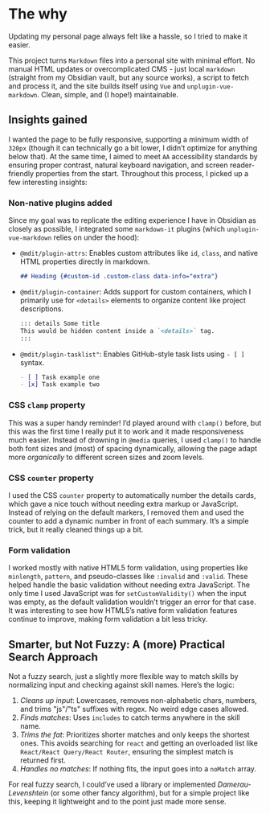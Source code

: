 # The why

Updating my personal page always felt like a hassle, so I tried to make it easier.

This project turns `Markdown` files into a personal site with minimal effort. No manual HTML updates or overcomplicated CMS - just local `markdown` (straight from my Obsidian vault, but any source works), a script to fetch and process it, and the site builds itself using `Vue` and `unplugin-vue-markdown`. Clean, simple, and (I hope!) maintainable.

## Insights gained

I wanted the page to be fully responsive, supporting a minimum width of `320px` (though it can technically go a bit lower, I didn’t optimize for anything below that). At the same time, I aimed to meet `AA` accessibility standards by ensuring proper contrast, natural keyboard navigation, and screen reader-friendly properties from the start. Throughout this process, I picked up a few interesting insights:

### Non-native plugins added

Since my goal was to replicate the editing experience I have in Obsidian as closely as possible, I integrated some `markdown-it` plugins (which `unplugin-vue-markdown` relies on under the hood):

- `@mdit/plugin-attrs`: Enables custom attributes like `id`, `class`, and native HTML properties directly in markdown.
  ```md
  ## Heading {#custom-id .custom-class data-info="extra"}
  ```
- `@mdit/plugin-container`: Adds support for custom containers, which I primarily use for `<details>` elements to organize content like project descriptions.
  ```md
  ::: details Some title
  This would be hidden content inside a `<details>` tag.
  :::
  ```
- `@mdit/plugin-tasklist"`: Enables GitHub-style task lists using `- [ ]` syntax.
  ```md
  - [ ] Task example one
  - [x] Task example two
  ```

### CSS `clamp` property

This was a super handy reminder!
I’d played around with `clamp()` before, but this was the first time I really put it to work and it made responsiveness much easier. Instead of drowning in `@media` queries, I used `clamp()` to handle both font sizes and (most) of spacing dynamically, allowing the page adapt more _organically_ to different screen sizes and zoom levels.

### CSS `counter` property

I used the CSS `counter` property to automatically number the details cards, which gave a nice touch without needing extra markup or JavaScript. Instead of relying on the default markers, I removed them and used the counter to add a dynamic number in front of each summary. It’s a simple trick, but it really cleaned things up a bit.

### Form validation

I worked mostly with native HTML5 form validation, using properties like `minlength`, `pattern`, and pseudo-classes like `:invalid` and `:valid`. These helped handle the basic validation without needing extra JavaScript. The only time I used JavaScript was for `setCustomValidity()` when the input was empty, as the default validation wouldn’t trigger an error for that case. It was interesting to see how HTML5’s native form validation features continue to improve, making form validation a bit less tricky.

## Smarter, but Not Fuzzy: A (more) Practical Search Approach

Not a fuzzy search, just a slightly more flexible way to match skills by normalizing input and checking against skill names. Here’s the logic:

1. _Cleans up input_: Lowercases, removes non-alphabetic chars, numbers, and trims "js"/"ts" suffixes with regex. No weird edge cases allowed.
2. _Finds matches_: Uses `includes` to catch terms anywhere in the skill name.
3. _Trims the fat_: Prioritizes shorter matches and only keeps the shortest ones. This avoids searching for `react` and getting an overloaded list like `React/React Query/React Router`, ensuring the simplest match is returned first.
4. _Handles no matches_: If nothing fits, the input goes into a `noMatch` array.

For real fuzzy search, I could’ve used a library or implemented _Damerau-Levenshtein_ (or some other fancy algorithm), but for a simple project like this, keeping it lightweight and to the point just made more sense.
